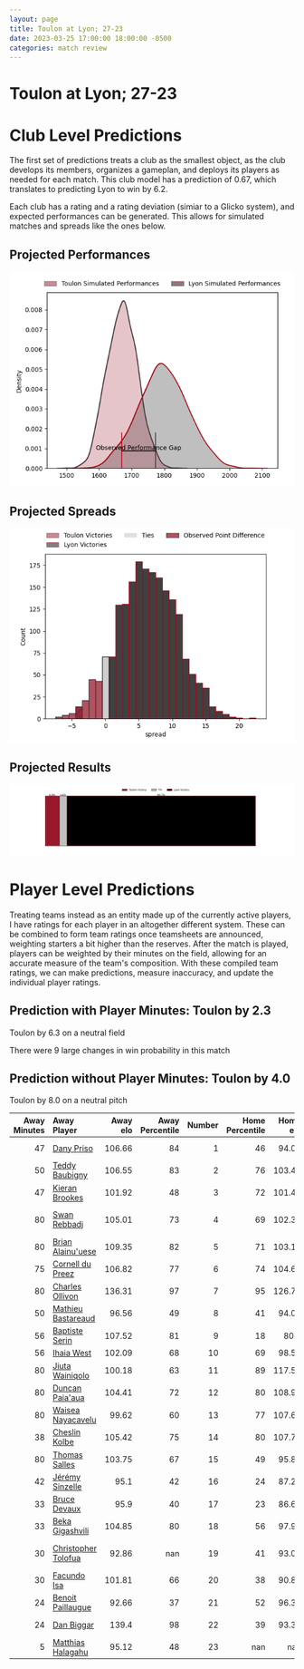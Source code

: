 ```yaml
---  
layout: page  
title: Toulon at Lyon; 27-23  
date: 2023-03-25 17:00:00 18:00:00 -0500  
categories: match review  
---
```

# Toulon at Lyon; 27-23

# Club Level Predictions


The first set of predictions treats a club as the smallest object, as the club develops its members, organizes a gameplan, and deploys its players as needed for each match. This club model has a prediction of 0.67, which translates to predicting Lyon to win by 6.2.

Each club has a rating and a rating deviation (simiar to a Glicko system), and expected performances can be generated. This allows for simulated matches and spreads like the ones below.
## Projected Performances


![Projected Performances](plots/performances_2023-03-25-Lyon-Toulon.png)
## Projected Spreads


![Projected Spreads](plots/spreads_2023-03-25-Lyon-Toulon.png)
## Projected Results


![Projected Results](plots/resultbar_2023-03-25-Lyon-Toulon.png)
# Player Level Predictions


Treating teams instead as an entity made up of the currently active players, I have ratings for each player in an altogether different system. These can be combined to form team ratings once teamsheets are announced, weighting starters a bit higher than the reserves. After the match is played, players can be weighted by their minutes on the field, allowing for an accurate measure of the team's composition. With these compiled team ratings, we can make predictions, measure inaccuracy, and update the individual player ratings.
## Prediction with Player Minutes: Toulon by 2.3


Toulon by 6.3 on a neutral field

There were 9 large changes in win probability in this match
## Prediction without Player Minutes: Toulon by 4.0


Toulon by 8.0 on a neutral pitch



|   Away Minutes | Away Player                                                           |   Away elo |   Away Percentile |   Number |   Home Percentile |   Home elo | Home Player                                                                      |   Home Minutes |
|---------------:|:----------------------------------------------------------------------|-----------:|------------------:|---------:|------------------:|-----------:|:---------------------------------------------------------------------------------|---------------:|
|             47 | [Dany Priso](..//playerfiles//DanyPriso_cleaned.md)                   |     106.66 |                84 |        1 |                46 |      94.05 | [Sébastien Taofifenua](..//playerfiles//SébastienTaofifenua_cleaned.md)          |             56 |
|             50 | [Teddy Baubigny](..//playerfiles//TeddyBaubigny_cleaned.md)           |     106.55 |                83 |        2 |                76 |     103.48 | [Liam Coltman](..//playerfiles//LiamColtman_cleaned.md)                          |             56 |
|             47 | [Kieran Brookes](..//playerfiles//KieranBrookes_cleaned.md)           |     101.92 |                48 |        3 |                72 |     101.46 | [Demba Bamba](..//playerfiles//DembaBamba_cleaned.md)                            |             56 |
|             80 | [Swan Rebbadj](..//playerfiles//SwanRebbadj_cleaned.md)               |     105.01 |                73 |        4 |                69 |     102.33 | [Temo Sukayawa Mayanavanua](..//playerfiles//TemoSukayawaMayanavanua_cleaned.md) |             16 |
|             80 | [Brian Alainu'uese](..//playerfiles//BrianAlainu'uese_cleaned.md)     |     109.35 |                82 |        5 |                71 |     103.17 | [Romain Taofifenua](..//playerfiles//RomainTaofifenua_cleaned.md)                |             80 |
|             75 | [Cornell du Preez](..//playerfiles//CornellduPreez_cleaned.md)        |     106.82 |                77 |        6 |                74 |     104.66 | [Félix Lambey](..//playerfiles//FélixLambey_cleaned.md)                          |             80 |
|             80 | [Charles Ollivon](..//playerfiles//CharlesOllivon_cleaned.md)         |     136.31 |                97 |        7 |                95 |     126.73 | [Beka Saghinadze](..//playerfiles//BekaSaghinadze_cleaned.md)                    |             66 |
|             50 | [Mathieu Bastareaud](..//playerfiles//MathieuBastareaud_cleaned.md)   |      96.56 |                49 |        8 |                41 |      94.04 | [Arno Botha](..//playerfiles//ArnoBotha_cleaned.md)                              |             80 |
|             56 | [Baptiste Serin](..//playerfiles//BaptisteSerin_cleaned.md)           |     107.52 |                81 |        9 |                18 |      80.6  | [Baptiste Couilloud](..//playerfiles//BaptisteCouilloud_cleaned.md)              |             59 |
|             56 | [Ihaia West](..//playerfiles//IhaiaWest_cleaned.md)                   |     102.09 |                68 |       10 |                69 |      98.56 | [Léo Berdeu](..//playerfiles//LéoBerdeu_cleaned.md)                              |             80 |
|             80 | [Jiuta Wainiqolo](..//playerfiles//JiutaWainiqolo_cleaned.md)         |     100.18 |                63 |       11 |                89 |     117.58 | [Davit Niniashvili](..//playerfiles//DavitNiniashvili_cleaned.md)                |             80 |
|             80 | [Duncan Paia'aua](..//playerfiles//DuncanPaia'aua_cleaned.md)         |     104.41 |                72 |       12 |                80 |     108.93 | [Josua Tuisova](..//playerfiles//JosuaTuisova_cleaned.md)                        |             80 |
|             80 | [Waisea Nayacavelu](..//playerfiles//WaiseaNayacavelu_cleaned.md)     |      99.62 |                60 |       13 |                77 |     107.62 | [Josiah Maraku](..//playerfiles//JosiahMaraku_cleaned.md)                        |             80 |
|             38 | [Cheslin Kolbe](..//playerfiles//CheslinKolbe_cleaned.md)             |     105.42 |                75 |       14 |                80 |     107.78 | [Ethan Dumortier](..//playerfiles//EthanDumortier_cleaned.md)                    |             80 |
|             80 | [Thomas Salles](..//playerfiles//ThomasSalles_cleaned.md)             |     103.75 |                67 |       15 |                49 |      95.84 | [Toby Arnold](..//playerfiles//TobyArnold_cleaned.md)                            |             39 |
|             42 | [Jérémy Sinzelle](..//playerfiles//JérémySinzelle_cleaned.md)         |      95.1  |                42 |       16 |                24 |      87.23 | [Loann Goujon](..//playerfiles//LoannGoujon_cleaned.md)                          |             64 |
|             33 | [Bruce Devaux](..//playerfiles//BruceDevaux_cleaned.md)               |      95.9  |                40 |       17 |                23 |      86.63 | [Lima Sopoaga](..//playerfiles//LimaSopoaga_cleaned.md)                          |             41 |
|             33 | [Beka Gigashvili](..//playerfiles//BekaGigashvili_cleaned.md)         |     104.85 |                80 |       18 |                56 |      97.99 | [Jerome Rey](..//playerfiles//JeromeRey_cleaned.md)                              |             24 |
|             30 | [Christopher Tolofua](..//playerfiles//ChristopherTolofua_cleaned.md) |      92.86 |               nan |       19 |                41 |      93.06 | [Francisco Gomez Kodela](..//playerfiles//FranciscoGomezKodela_cleaned.md)       |             24 |
|             30 | [Facundo Isa](..//playerfiles//FacundoIsa_cleaned.md)                 |     101.81 |                66 |       20 |                38 |      90.82 | [Yanis Charcosset](..//playerfiles//YanisCharcosset_cleaned.md)                  |             24 |
|             24 | [Benoit Paillaugue](..//playerfiles//BenoitPaillaugue_cleaned.md)     |      92.66 |                37 |       21 |                52 |      96.36 | [Jonathan Pelissié](..//playerfiles//JonathanPelissié_cleaned.md)                |             21 |
|             24 | [Dan Biggar](..//playerfiles//DanBiggar_cleaned.md)                   |     139.4  |                98 |       22 |                39 |      93.38 | [Mickael Guillard](..//playerfiles//MickaelGuillard_cleaned.md)                  |             14 |
|              5 | [Matthias Halagahu](..//playerfiles//MatthiasHalagahu_cleaned.md)     |      95.12 |                48 |       23 |               nan |     nan    | nan                                                                              |            nan |

